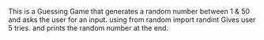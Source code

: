 This is a Guessing Game that generates a random number between 1 & 50 and asks the user for an input. 
using from random import randint
Gives user 5 tries. 
and prints the random number at the end. 
